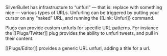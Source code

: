 SilverBullet has infrastructure to “unfurl” — that is: replace with something nice — various types of URLs. Unfurling can be triggered by putting your cursor on any “naked” URL, and running the {[Link: Unfurl]} command.

Plugs can provide custom unfurls for specific URL patterns. For instance the [[Plugs/Twitter]] plug provides the ability to unfurl tweets, and pull in their content.

[[Plugs/Editor]] provides a generic URL unfurl, adding a title for a url.